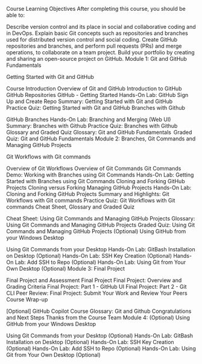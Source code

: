 Course Learning Objectives
After completing this course, you should be able to:

Describe version control and its place in social and collaborative coding and in DevOps. 
Explain basic Git concepts such as repositories and branches used for distributed version control and social coding.
Create GitHub repositories and branches, and perform pull requests (PRs) and merge operations, to collaborate on a team project.
Build your portfolio by creating and sharing an open-source project on GitHub.
Module 1: Git and GitHub Fundamentals 

Getting Started with Git and GitHub  

Course Introduction
Overview of Git and GitHub
Introduction to GitHub
GitHub Repositories
GitHub - Getting Started
Hands-On Lab: GitHub Sign Up and Create Repo
Summary: Getting Started with Git and GitHub  
Practice Quiz: Getting Started with Git and GitHub
Branches with Github

GitHub Branches
Hands-On Lab: Branching and Merging (Web UI)
Summary: Branches with Github
Practice Quiz: Branches with Github
Glossary and Graded Quiz
Glossary: Git and GitHub Fundamentals 
Graded Quiz: Git and GitHub Fundamentals
Module 2: Branches, Git Commands and Managing GitHub Projects

Git Workflows with Git commands

Overview of Git Workflows
Overview of Git Commands
Git Commands
Demo: Working with Branches using Git Commands
Hands-On Lab: Getting Started with Branches using Git Commands
Cloning and Forking GitHub Projects
Cloning versus Forking
Managing GitHub Projects
Hands-On Lab: Cloning and Forking GitHub Projects
Summary and Highlights: Git Workflows with Git commands
Practice Quiz: Git Workflows with Git commands
Cheat Sheet, Glossary and Graded Quiz

Cheat Sheet: Using Git Commands and Managing GitHub Projects
Glossary: Using Git Commands and Managing GitHub Projects
Graded Quiz: Using Git Commands and Managing GitHub Projects
(Optional) Using GitHub from your Windows Desktop

Using Git Commands from your Desktop 
Hands-On Lab: GitBash Installation on Desktop (Optional)
Hands-On Lab: SSH Key Creation (Optional) 
Hands-On Lab: Add SSH to Repo (Optional) 
Hands-On Lab: Using Git from Your Own Desktop (Optional) 
Module 3: Final Project 

Final Project and Assessment
Final Project 
Final Project: Overview and Grading Criteria
Final Project: Part 1 - GitHub UI
Final Project: Part 2 - Git CLI
Peer Review: Final Project: Submit Your Work and Review Your Peers
Course Wrap-up

[Optional] GitHub Copilot
Course Glossary: Git and Github 
Congratulations and Next Steps
Thanks from the Course Team
Module 4: (Optional) Using GitHub from your Windows Desktop

Using Git Commands from your Desktop (Optional)
Hands-On Lab: GitBash Installation on Desktop (Optional)
Hands-On Lab: SSH Key Creation (Optional)
Hands-On Lab: Add SSH to Repo (Optional)
Hands-On Lab: Using Git from Your Own Desktop (Optional)
